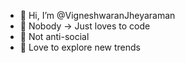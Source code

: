 - 👋 Hi, I’m @VigneshwaranJheyaraman
- 👀 Nobody -> Just loves to code
- 🌱 Not anti-social
- 💞️ Love to explore new trends 

<!---
VigneshwaranJheyaraman/VigneshwaranJheyaraman is a ✨ special ✨ repository because its `README.md` (this file) appears on your GitHub profile.
You can click the Preview link to take a look at your changes.
--->
